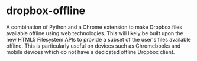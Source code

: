 dropbox-offline
===============

A combination of Python and a Chrome extension to make Dropbox files available offline using web technologies.
This will likely be built upon the new HTML5 Filesystem APIs to provide a subset of the user's files available offline.
This is particularly useful on devices such as Chromebooks and mobile devices which do not have a dedicated offline Dropbox client.
